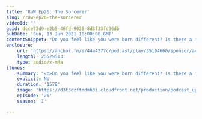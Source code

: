 ```yaml
---
title: 'RaW Ep26: The Sorcerer'
slug: /raw-ep26-the-sorcerer
videoId: ""
guid: dcce73d9-e2b5-46fd-9035-8d3f33fd96db
pubDate: 'Sun, 13 Jun 2021 10:00:00 GMT'
contentSnippet: "Do you feel like you were born different? Is there a mystery about who your parents are? Have you ever set a boa constrictor on your cousin at the zoo? Well you might just be a Sorcerer! Join us as we tell you the ins and out of what a sorcerer can do.\nSupport us at:\nhttps://www.patreon.com/RulesAsWritten\nhttps://anchor.fm/rules-as-written\nContact us at:\nToby@rulesaswrittenshow.com\nCheck us out at:\nhttps://rulesaswrittenshow.com/\nhttps://www.youtube.com/channel/UCpqh72Jl2K09HvKBiqMixAA\_\nhttps://anchor.fm/app\n\n--- \n\nSend in a voice message: https://anchor.fm/rules-as-written/message\nSupport this podcast: https://anchor.fm/rules-as-written/support"
enclosure:
    url: 'https://anchor.fm/s/44a4277c/podcast/play/35194660/sponsor/a4d2m75/https%3A%2F%2Fd3ctxlq1ktw2nl.cloudfront.net%2Fstaging%2F2021-06-14%2F68c21320376d32f205622f54f4098e9b.m4a'
    length: '25529513'
    type: audio/x-m4a
itunes:
    summary: "<p>Do you feel like you were born different? Is there a mystery about who your parents are? Have you ever set a boa constrictor on your cousin at the zoo? Well you might just be a Sorcerer! Join us as we tell you the ins and out of what a sorcerer can do.</p>\n<p>Support us at:</p>\n<p>https://www.patreon.com/RulesAsWritten</p>\n<p>https://anchor.fm/rules-as-written</p>\n<p>Contact us at:</p>\n<p>Toby@rulesaswrittenshow.com</p>\n<p>Check us out at:</p>\n<p>https://rulesaswrittenshow.com/</p>\n<p>https://www.youtube.com/channel/UCpqh72Jl2K09HvKBiqMixAA&nbsp;</p>\n\n--- \n\nThis episode is sponsored by \n· Anchor: The easiest way to make a podcast.  <a href=\"https://anchor.fm/app\">https://anchor.fm/app</a>\n\n--- \n\nSend in a voice message: https://anchor.fm/rules-as-written/message\nSupport this podcast: <a href=\"https://anchor.fm/rules-as-written/support\" rel=\"payment\">https://anchor.fm/rules-as-written/support</a>"
    explicit: No
    duration: '1578'
    image: 'https://d3t3ozftmdmh3i.cloudfront.net/production/podcast_uploaded_nologo/11416087/11416087-1608268890882-d52edffa36ed2.jpg'
    episode: '26'
    season: '1'

---
```

